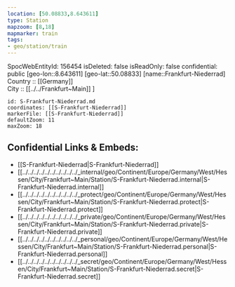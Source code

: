 ```yaml
---
location: [50.08833,8.643611] 
type: Station 
mapzoom: [8,18] 
mapmarker: train 
tags:
- geo/station/train
---
```

SpocWebEntityId: 156454
isDeleted: false
isReadOnly: false
confidential: public
[geo-lon::8.643611] 
[geo-lat::50.08833] 
[name::Frankfurt-Niederrad] 
Country :: [[Germany]]  
City :: [[../../Frankfurt~Main]] ] 


```leaflet
id: S-Frankfurt-Niederrad.md
coordinates: [[S-Frankfurt-Niederrad]] 
markerFile: [[S-Frankfurt-Niederrad]] 
defaultZoom: 11 
maxZoom: 18
```


## Confidential Links & Embeds: 
- [[S-Frankfurt-Niederrad|S-Frankfurt-Niederrad]] 
- [[../../../../../../../../../../_internal/geo/Continent/Europe/Germany/West/Hessen/City/Frankfurt~Main/Station/S-Frankfurt-Niederrad.internal|S-Frankfurt-Niederrad.internal]] 
- [[../../../../../../../../../../_protect/geo/Continent/Europe/Germany/West/Hessen/City/Frankfurt~Main/Station/S-Frankfurt-Niederrad.protect|S-Frankfurt-Niederrad.protect]] 
- [[../../../../../../../../../../_private/geo/Continent/Europe/Germany/West/Hessen/City/Frankfurt~Main/Station/S-Frankfurt-Niederrad.private|S-Frankfurt-Niederrad.private]] 
- [[../../../../../../../../../../_personal/geo/Continent/Europe/Germany/West/Hessen/City/Frankfurt~Main/Station/S-Frankfurt-Niederrad.personal|S-Frankfurt-Niederrad.personal]] 
- [[../../../../../../../../../../_secret/geo/Continent/Europe/Germany/West/Hessen/City/Frankfurt~Main/Station/S-Frankfurt-Niederrad.secret|S-Frankfurt-Niederrad.secret]] 
